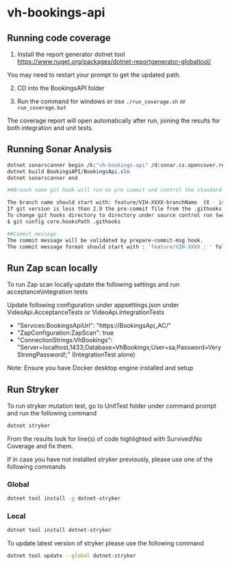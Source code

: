 # vh-bookings-api


## Running code coverage

1. Install the report generator dotnet tool
https://www.nuget.org/packages/dotnet-reportgenerator-globaltool/

You may need to restart your prompt to get the updated path.

2. CD into the BookingsAPI folder

3. Run the command for windows or osx `./run_coverage.sh` or `run_coverage.bat`

The coverage report will open automatically after run, joining the results for both integration and unit tests.

## Running Sonar Analysis

``` bash
dotnet sonarscanner begin /k:"vh-bookings-api" /d:sonar.cs.opencover.reportsPaths="BookingsAPI/Artifacts/Coverage/coverage.opencover.xml" /d:sonar.coverage.exclusions="Bookings.API/Program.cs,Bookings.API/Startup.cs,Bookings.API/Extensions/**,Bookings.API/Swagger/**,Bookings.API/ConfigureServicesExtensions.cs,Testing.Common/**,Bookings.Common/**,Bookings.DAL/Mappings/**,Bookings.DAL/SeedData/**,Bookings.DAL/BookingsDbContext.cs,Bookings.DAL/**/DesignTimeHearingsContextFactory.cs,Bookings.DAL/Migrations/**,Bookings.Domain/Ddd/**,Bookings.Domain/Validations/**,Bookings.DAL/Commands/Core/**,Bookings.DAL/Queries/Core/**" /d:sonar.cpd.exclusions="Bookings.DAL/Migrations/**" /d:sonar.verbose=true
dotnet build BookingsAPI/BookingsApi.sln
dotnet sonarscanner end

##Branch name git hook will run on pre commit and control the standard for new branch name.

The branch name should start with: feature/VIH-XXXX-branchName  (X - is digit).
If git version is less than 2.9 the pre-commit file from the .githooks folder need copy to local .git/hooks folder.
To change git hooks directory to directory under source control run (works only for git version 2.9 or greater) :
$ git config core.hooksPath .githooks

##Commit message 
The commit message will be validated by prepare-commit-msg hook.
The commit message format should start with : 'feature/VIH-XXXX : ' folowing by 8 or more characters description of commit, otherwise the warning message will be presented.

```

## Run Zap scan locally

To run Zap scan locally update the following settings and run acceptance\integration tests

Update following configuration under appsettings.json under VideoApi.AcceptanceTests or  VideoApi.IntegrationTests

- "Services:BookingsApiUrl": "https://BookingsApi_AC/"
- "ZapConfiguration:ZapScan": true
- "ConnectionStrings:VhBookings": "Server=localhost,1433;Database=VhBookings;User=sa;Password=VeryStrongPassword!;" (IntegrationTest alone)

Note: Ensure you have Docker desktop engine installed and setup

## Run Stryker

To run stryker mutation test, go to UnitTest folder under command prompt and run the following command

```bash
dotnet stryker
```

From the results look for line(s) of code highlighted with Survived\No Coverage and fix them.

If in case you have not installed stryker previously, please use one of the following commands

### Global
```bash
dotnet tool install -g dotnet-stryker
```
### Local
```bash
dotnet tool install dotnet-stryker
```

To update latest version of stryker please use the following command

```bash
dotnet tool update --global dotnet-stryker
```